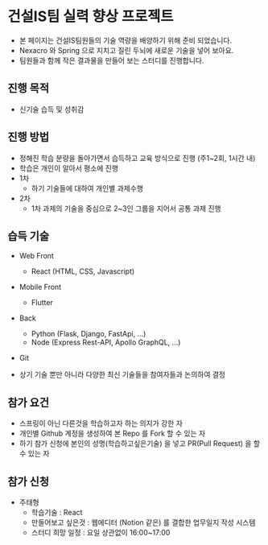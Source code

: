 # 건설IS팀 실력 향상 프로젝트

* 본 페이지는 건설IS팀원들의 기술 역량을 배양하기 위해 준비 되었습니다.
* Nexacro 와 Spring 으로 지치고 질린 두뇌에 새로운 기술을 넣어 보아요.
* 팀원들과 함께 작은 결과물을 만들어 보는 스터디를 진행합니다.

## 진행 목적
* 신기술 습득 및 성취감

## 진행 방법
* 정해진 학습 분량을 돌아가면서 습득하고 교육 방식으로 진행 (주1~2회, 1시간 내)
* 학습은 개인이 알아서 평소에 진행
* 1차
  * 하기 기술들에 대하여 개인별 과제수행
* 2차
  * 1차 과제의 기술을 중심으로 2~3인 그룹을 지어서 공통 과제 진행

## 습득 기술
* Web Front
  * React (HTML, CSS, Javascript)
* Mobile Front
  * Flutter
* Back
  * Python (Flask, Django, FastApi, ...)
  * Node (Express Rest-API, Apollo GraphQL, ...)
* Git

* 상기 기술 뿐만 아니라 다양한 최신 기술들을 참여자들과 논의하여 결정

## 참가 요건
* 스프링이 아닌 다른것을 학습하고자 하는 의지가 강한 자
* 개인별 Github 계정을 생성하여 본 Repo 를 Fork 할 수 있는 자
* 하기 참가 신청에 본인의 성명(학습하고싶은기술) 을 넣고 PR(Pull Request) 을 할 수 있는 자


## 참가 신청
* 주태형
  * 학습기술 : React
  * 만들어보고 싶은것 : 웹에디터 (Notion 같은) 를 결합한 업무일지 작성 시스템
  * 스터디 희망 일정 : 요일 상관없이 16:00~17:00
